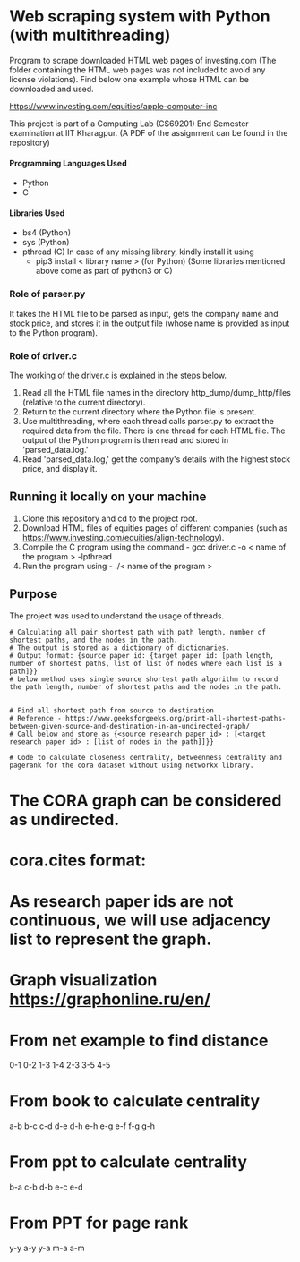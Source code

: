 
# Web scraping system with Python (with multithreading)

Program to scrape downloaded HTML web pages of investing.com (The folder containing the HTML web pages was not included to avoid any license violations). Find below one example whose HTML can be downloaded and used. 

https://www.investing.com/equities/apple-computer-inc

This project is part of a Computing Lab (CS69201) End Semester examination at IIT Kharagpur. (A PDF of the assignment can be found in the repository)

#### Programming Languages Used
* Python
* C

#### Libraries Used
* bs4 (Python)
* sys (Python)
* pthread (C)
In case of any missing library, kindly install it using 
    - pip3 install < library name > (for Python)
(Some libraries mentioned above come as part of python3 or C)

### Role of parser.py 
It takes the HTML file to be parsed as input, gets the company name and stock price, and stores it in the output file (whose name is provided as input to the Python program).

### Role of driver.c
The working of the driver.c is explained in the steps below.
1. Read all the HTML file names in the directory http_dump/dump_http/files (relative to the current directory).
2. Return to the current directory where the Python file is present.
3. Use multithreading, where each thread calls parser.py to extract the required data from the file. There is one thread for each HTML file. The output of the Python program is then read and stored in 'parsed_data.log.'
4. Read 'parsed_data.log,' get the company's details with the highest stock price, and display it.

## Running it locally on your machine

1. Clone this repository and cd to the project root.
2. Download HTML files of equities pages of different companies (such as https://www.investing.com/equities/align-technology).
3. Compile the C program using the command - gcc driver.c -o < name of the program > -lpthread
4. Run the program using - ./< name of the program >
## Purpose

The project was used to understand the usage of threads.


    
    # Calculating all pair shortest path with path length, number of shortest paths, and the nodes in the path.
    # The output is stored as a dictionary of dictionaries.
    # Output format: {source paper id: {target paper id: [path length, number of shortest paths, list of list of nodes where each list is a path]}}
    # below method uses single source shortest path algorithm to record the path length, number of shortest paths and the nodes in the path.
    

    # Find all shortest path from source to destination
    # Reference - https://www.geeksforgeeks.org/print-all-shortest-paths-between-given-source-and-destination-in-an-undirected-graph/
    # Call below and store as {<source research paper id> : [<target research paper id> : [list of nodes in the path]]}}

    # Code to calculate closeness centrality, betweenness centrality and pagerank for the cora dataset without using networkx library.
# The CORA graph can be considered as undirected.
# cora.cites format: <target research paper id> <source research paper id>
# As research paper ids are not continuous, we will use adjacency list to represent the graph.
# Graph visualization https://graphonline.ru/en/

# From net example to find distance
0-1
0-2
1-3
1-4
2-3
3-5
4-5

# From book to calculate centrality
a-b
b-c
c-d
d-e
d-h
e-h
e-g
e-f
f-g
g-h

# From ppt to calculate centrality
b-a
c-b
d-b
e-c
e-d

# From PPT for page rank
y-y
a-y
y-a
m-a
a-m